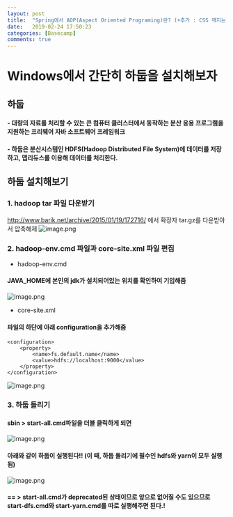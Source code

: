 ```yaml
---
layout: post
title:  "Spring에서 AOP(Aspect Oriented Programing)란? (+추가 : CSS 깨지는 오류 해결)       "
date:   2019-02-24 17:50:23
categories: [Basecamp]
comments: true
---
```


# Windows에서 간단히 하둡을 설치해보자

## 하둡
#### - 대량의 자료를 처리할 수 있는 큰 컴퓨터 클러스터에서 동작하는 분산 응용 프로그램을 지원하는 프리웨어 자바 소프트웨어 프레임워크
#### - 하둡은 분산시스템인 HDFS(Hadoop Distributed File System)에 데이터를 저장하고, 맵리듀스를 이용해 데이터를 처리한다.

## 하둡 설치해보기

### 1. hadoop tar 파일 다운받기
http://www.barik.net/archive/2015/01/19/172716/ 에서  확장자 tar.gz를 다운받아서 압축해제
![image.png](/files/2435443094712167804)
### 2. hadoop-env.cmd 파일과 core-site.xml 파일 편집
* hadoop-env.cmd  
#### JAVA_HOME에 본인의 jdk가 설치되어있는 위치를 확인하여 기입해줌 
![image.png](/files/2435514612096482345)

* core-site.xml
#### 파일의 하단에 아래 configuration을 추가해줌
```shell
<configuration>
    <property>
        <name>fs.default.name</name>
        <value>hdfs://localhost:9000</value>
    </property>
</configuration>
```
![image.png](/files/2435446491121335262)
### 3. 하둡 돌리기
#### sbin > start-all.cmd파일을 더블 클릭하게 되면
![image.png](/files/2435448522500693700)
#### 아래와 같이 하둡이 실행된다!! (이 때, 하둡 돌리기에 필수인 hdfs와 yarn이 모두 실행됨)
![image.png](/files/2435449055675571433)

#### == > start-all.cmd가 deprecated된 상태이므로 앞으로 없어질 수도 있으므로 start-dfs.cmd와  start-yarn.cmd를 따로 실행해주면 된다.!